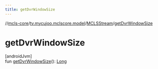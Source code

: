 ```yaml
---
title: getDvrWindowSize
---
```

//[mcls-core](../../../index.html)/[tv.mycujoo.mclscore.model](../index.html)/[MCLSStream](index.html)/[getDvrWindowSize](get-dvr-window-size.html)



# getDvrWindowSize



[androidJvm]\
fun [getDvrWindowSize](get-dvr-window-size.html)(): [Long](https://kotlinlang.org/api/latest/jvm/stdlib/kotlin/-long/index.html)





